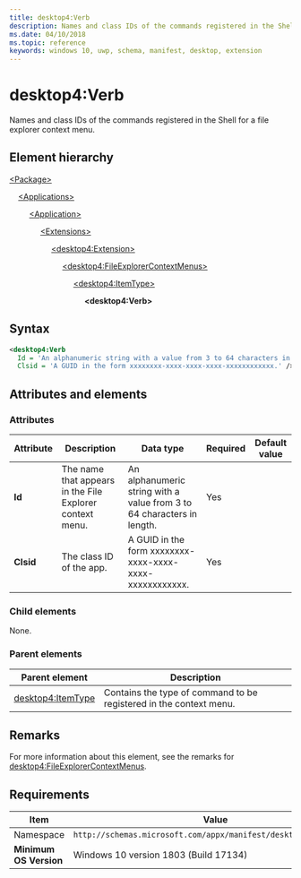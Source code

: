 ```yaml
---
title: desktop4:Verb
description: Names and class IDs of the commands registered in the Shell for a file explorer context menu (desktop4:Verb).
ms.date: 04/10/2018
ms.topic: reference
keywords: windows 10, uwp, schema, manifest, desktop, extension 
---
```


# desktop4:Verb

Names and class IDs of the commands registered in the Shell for a file explorer context menu.

## Element hierarchy

[\<Package\>](element-package.md)

&nbsp;&nbsp;&nbsp;&nbsp;[\<Applications\>](element-applications.md)

&nbsp;&nbsp;&nbsp;&nbsp; &nbsp;&nbsp;&nbsp;&nbsp;[\<Application\>](element-application.md)

&nbsp;&nbsp;&nbsp;&nbsp; &nbsp;&nbsp;&nbsp;&nbsp; &nbsp;&nbsp;&nbsp;&nbsp;[\<Extensions\>](element-1-extensions.md)

&nbsp;&nbsp;&nbsp;&nbsp; &nbsp;&nbsp;&nbsp;&nbsp; &nbsp;&nbsp;&nbsp;&nbsp; &nbsp;&nbsp;&nbsp;&nbsp;[\<desktop4:Extension\>](element-desktop4-extension.md)

&nbsp;&nbsp;&nbsp;&nbsp; &nbsp;&nbsp;&nbsp;&nbsp; &nbsp;&nbsp;&nbsp;&nbsp; &nbsp;&nbsp;&nbsp;&nbsp; &nbsp;&nbsp;&nbsp;&nbsp;[\<desktop4:FileExplorerContextMenus\>](element-desktop4-fileexplorercontextmenus.md)

&nbsp;&nbsp;&nbsp;&nbsp; &nbsp;&nbsp;&nbsp;&nbsp; &nbsp;&nbsp;&nbsp;&nbsp; &nbsp;&nbsp;&nbsp;&nbsp; &nbsp;&nbsp;&nbsp;&nbsp; &nbsp;&nbsp;&nbsp;&nbsp;[\<desktop4:ItemType\>](element-desktop4-itemtype.md)

&nbsp;&nbsp;&nbsp;&nbsp; &nbsp;&nbsp;&nbsp;&nbsp; &nbsp;&nbsp;&nbsp;&nbsp; &nbsp;&nbsp;&nbsp;&nbsp; &nbsp;&nbsp;&nbsp;&nbsp; &nbsp;&nbsp;&nbsp;&nbsp; &nbsp;&nbsp;&nbsp;&nbsp;**\<desktop4:Verb\>**

## Syntax

```xml
<desktop4:Verb
  Id = 'An alphanumeric string with a value from 3 to 64 characters in length.' 
  Clsid = 'A GUID in the form xxxxxxxx-xxxx-xxxx-xxxx-xxxxxxxxxxxx.' />
```

## Attributes and elements

### Attributes

| Attribute | Description | Data type | Required | Default value |
|-|-|-|-|-|
| **Id** | The name that appears in the File Explorer context menu. | An alphanumeric string with a value from 3 to 64 characters in length. | Yes |  |
| **Clsid** | The class ID of the app. | A GUID in the form xxxxxxxx-xxxx-xxxx-xxxx-xxxxxxxxxxxx. | Yes |  |

### Child elements

None.

### Parent elements

| Parent element | Description |
|-|-|
| [desktop4:ItemType](element-desktop4-itemtype.md) | Contains the type of command to be registered in the context menu. |

## Remarks

For more information about this element, see the remarks for [desktop4:FileExplorerContextMenus](element-desktop4-fileexplorercontextmenus.md).

## Requirements

| Item  | Value  |
|--|--|
| Namespace | `http://schemas.microsoft.com/appx/manifest/desktop/windows10/4` |
| **Minimum OS Version** | Windows 10 version 1803 (Build 17134) |
